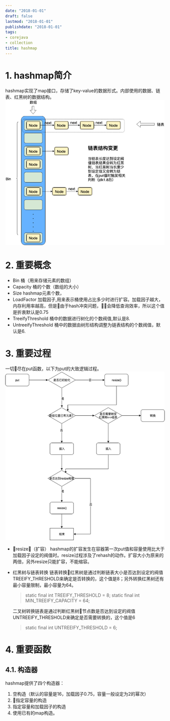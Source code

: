 ```yaml
---
date: "2018-01-01"
draft: false
lastmod: "2018-01-01"
publishdate: "2018-01-01"
tags:
- corejava
- collection
title: hashmap
---
```


# 1. hashmap简介
hashmap实现了map接口，存储了key-value的数据形式。内部使用的数据、链表、红黑树的数据结构。
![hashmap](../../../picture/hashmap.png)

# 2. 重要概念
* Bin 桶（用来存储元素的数组）
* Capacity  桶的个数（数组的大小）
* Size hashmap元素个数，
* LoadFactor 加载因子,用来表示桶使用占比多少时进行扩容。加载因子越大，内存利用率越高，但是由于hash冲突问题，会降低查询效率，所以这个值是折衷默认是0.75
* TreeifyThreshold 桶中的数据进行树化的个数阀值,默认是8.
* UntreeifyThreshold 桶中的数据由树形结构调整为链表结构的个数阀值，默认是6.

# 3. 重要过程
一切尽在put函数，以下为put的大致逻辑过程。
![hashap-put](../../../picture/hashmap-put.png)
* resize（扩容）
hashmap的扩容发生在容器第一次put值和容量使用比大于加载因子设定的阀值时。resize过程涉及了rehash的动作。扩容大小为原来的两倍，另外resize只能扩容，不能缩容。

* 红黑树与链表转换
    链表转换红黑树是通过判断链表大小是否达到设定的阀值TREEIFY_THRESHOLD来确定是否转换的，这个值是8；另外转换红黑树还有最小容量限制，最小容量为64。
    > static final int TREEIFY_THRESHOLD = 8;
    > static final int MIN_TREEIFY_CAPACITY = 64;

    二叉树转换链表是通过判断红黑树节点数是否达到设定的阀值UNTREEIFY_THRESHOLD来确定是否需要转换的，这个值是6

    > static final int UNTREEIFY_THRESHOLD = 6;

# 4. 重要函数
## 4.1. 构造器
hashmap提供了四个构造器：
1. 空构造（默认的容量是16，加载因子0.75，容量一般设定为2的幂次）
2. 指定容量的构造
3. 指定容量和加载因子的构造
4. 使用已有的map构造。





